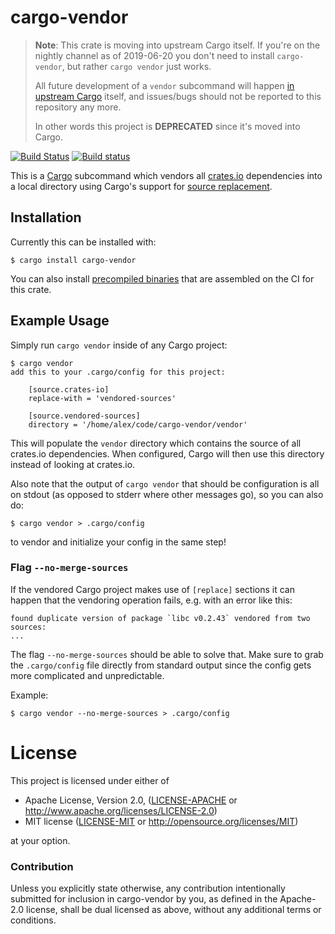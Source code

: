 # cargo-vendor

> **Note**: This crate is moving into upstream Cargo itself. If you're on
> the nightly channel as of 2019-06-20 you don't need to install `cargo-vendor`,
> but rather `cargo vendor` just works.
>
> All future development of a `vendor` subcommand will happen [in upstream
> Cargo](https://github.com/rust-lang/cargo) itself, and issues/bugs should not
> be reported to this repository any more.
>
> In other words this project is **DEPRECATED** since it's moved into Cargo.

[![Build Status](https://travis-ci.org/alexcrichton/cargo-vendor.svg?branch=master)](https://travis-ci.org/alexcrichton/cargo-vendor)
[![Build status](https://ci.appveyor.com/api/projects/status/0sqqqnkfgw4o3cvs?svg=true)](https://ci.appveyor.com/project/alexcrichton/cargo-vendor)

This is a [Cargo](http://doc.crates.io) subcommand which
vendors all [crates.io](https://crates.io) dependencies into a local directory
using Cargo's support for [source
replacement](http://doc.crates.io/source-replacement.html).

## Installation

Currently this can be installed with:

```
$ cargo install cargo-vendor
```

You can also install [precompiled
binaries](https://github.com/alexcrichton/cargo-vendor/releases) that are
assembled on the CI for this crate.

## Example Usage

Simply run `cargo vendor` inside of any Cargo project:

```
$ cargo vendor
add this to your .cargo/config for this project:

    [source.crates-io]
    replace-with = 'vendored-sources'

    [source.vendored-sources]
    directory = '/home/alex/code/cargo-vendor/vendor'
```

This will populate the `vendor` directory which contains the source of all
crates.io dependencies. When configured, Cargo will then use this directory
instead of looking at crates.io.

Also note that the output of `cargo vendor` that should be configuration is all
on stdout (as opposed to stderr where other messages go), so you can also do:

```
$ cargo vendor > .cargo/config
```

to vendor and initialize your config in the same step!

### Flag `--no-merge-sources`

If the vendored Cargo project makes use of `[replace]` sections it can happen
that the vendoring operation fails, e.g. with an error like this:

```
found duplicate version of package `libc v0.2.43` vendored from two sources:
...
```

The flag `--no-merge-sources` should be able to solve that. Make sure to grab
the `.cargo/config` file directly from standard output since the config gets more
complicated and unpredictable.

Example:

```
$ cargo vendor --no-merge-sources > .cargo/config
```

# License

This project is licensed under either of

 * Apache License, Version 2.0, ([LICENSE-APACHE](LICENSE-APACHE) or
   http://www.apache.org/licenses/LICENSE-2.0)
 * MIT license ([LICENSE-MIT](LICENSE-MIT) or
   http://opensource.org/licenses/MIT)

at your option.

### Contribution

Unless you explicitly state otherwise, any contribution intentionally submitted
for inclusion in cargo-vendor by you, as defined in the Apache-2.0 license, shall be
dual licensed as above, without any additional terms or conditions.
